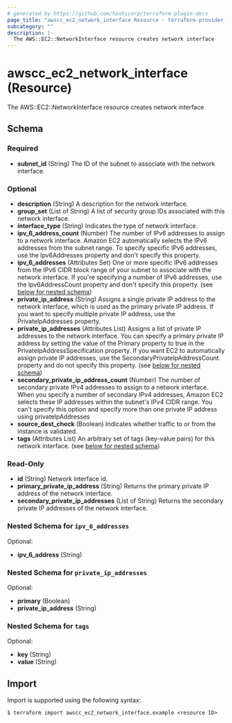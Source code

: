 ```yaml
---
# generated by https://github.com/hashicorp/terraform-plugin-docs
page_title: "awscc_ec2_network_interface Resource - terraform-provider-awscc"
subcategory: ""
description: |-
  The AWS::EC2::NetworkInterface resource creates network interface
---
```


# awscc_ec2_network_interface (Resource)

The AWS::EC2::NetworkInterface resource creates network interface



<!-- schema generated by tfplugindocs -->
## Schema

### Required

- **subnet_id** (String) The ID of the subnet to associate with the network interface.

### Optional

- **description** (String) A description for the network interface.
- **group_set** (List of String) A list of security group IDs associated with this network interface.
- **interface_type** (String) Indicates the type of network interface.
- **ipv_6_address_count** (Number) The number of IPv6 addresses to assign to a network interface. Amazon EC2 automatically selects the IPv6 addresses from the subnet range. To specify specific IPv6 addresses, use the Ipv6Addresses property and don't specify this property.
- **ipv_6_addresses** (Attributes Set) One or more specific IPv6 addresses from the IPv6 CIDR block range of your subnet to associate with the network interface. If you're specifying a number of IPv6 addresses, use the Ipv6AddressCount property and don't specify this property. (see [below for nested schema](#nestedatt--ipv_6_addresses))
- **private_ip_address** (String) Assigns a single private IP address to the network interface, which is used as the primary private IP address. If you want to specify multiple private IP address, use the PrivateIpAddresses property.
- **private_ip_addresses** (Attributes List) Assigns a list of private IP addresses to the network interface. You can specify a primary private IP address by setting the value of the Primary property to true in the PrivateIpAddressSpecification property. If you want EC2 to automatically assign private IP addresses, use the SecondaryPrivateIpAddressCount property and do not specify this property. (see [below for nested schema](#nestedatt--private_ip_addresses))
- **secondary_private_ip_address_count** (Number) The number of secondary private IPv4 addresses to assign to a network interface. When you specify a number of secondary IPv4 addresses, Amazon EC2 selects these IP addresses within the subnet's IPv4 CIDR range. You can't specify this option and specify more than one private IP address using privateIpAddresses
- **source_dest_check** (Boolean) Indicates whether traffic to or from the instance is validated.
- **tags** (Attributes List) An arbitrary set of tags (key-value pairs) for this network interface. (see [below for nested schema](#nestedatt--tags))

### Read-Only

- **id** (String) Network interface id.
- **primary_private_ip_address** (String) Returns the primary private IP address of the network interface.
- **secondary_private_ip_addresses** (List of String) Returns the secondary private IP addresses of the network interface.

<a id="nestedatt--ipv_6_addresses"></a>
### Nested Schema for `ipv_6_addresses`

Optional:

- **ipv_6_address** (String)


<a id="nestedatt--private_ip_addresses"></a>
### Nested Schema for `private_ip_addresses`

Optional:

- **primary** (Boolean)
- **private_ip_address** (String)


<a id="nestedatt--tags"></a>
### Nested Schema for `tags`

Optional:

- **key** (String)
- **value** (String)

## Import

Import is supported using the following syntax:

```shell
$ terraform import awscc_ec2_network_interface.example <resource ID>
```
